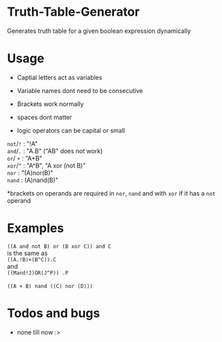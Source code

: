 # Truth-Table-Generator
Generates truth table for a given boolean expression dynamically

# Usage
- Captial letters act as variables

- Variable names dont need to be consecutive

- Brackets work normally

- spaces dont matter

- logic operators can be capital or small

`not`/`!` : "!A"<br>
`and`/`.` : "A.B" ("AB" does not work)<br>
`or`/ `+` : "A+B"<br>
`xor`/`^` : "A^B", "A xor (not B)"<br>
`nor` : "(A)nor(B)"<br>
`nand` : (A)nand(B)"<br>

*brackets on operands are required in `nor`, `nand` and with `xor` if it has a `not` operand

# Examples
`((A and not B) or (B xor C)) and C`<br>
is the same as<br>
`((A.!B)+(B^C)).C`<br>
and<br>
`((Mand!J)OR(J^P)) .P`<br><br>
`((A + B) nand ((C) nor (D)))`

# Todos and bugs
- none till now :>